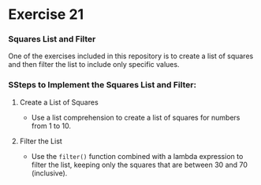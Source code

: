 # Exercise 21

### Squares List and Filter

One of the exercises included in this repository is to create a list of squares and then filter the list to include only specific values.

### SSteps to Implement the Squares List and Filter:

1. Create a List of Squares

   - Use a list comprehension to create a list of squares for numbers from 1 to 10.

2. Filter the List

   - Use the `filter()` function combined with a lambda expression to filter the list, keeping only the squares that are between 30 and 70 (inclusive).
